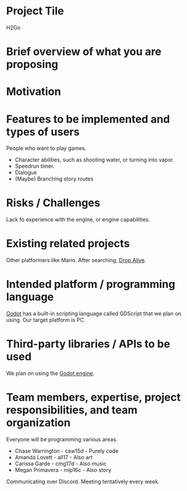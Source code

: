 # Project Tile
<!-- List the title of your project. -->
H2Go

# Brief overview of what you are proposing
<!-- A short description of the project you will develop. No more than 5 sentences.  -->

# Motivation
<!-- Briefly describe why you want to develop this project. -->

# Features to be implemented and types of users
<!-- List the features you will implement and a list of types of users/roles if you plan to support different types of users (e.g., regular user, admin, student, coach, etc.) and list the features that each role will be able to access. Be as detailed as possible.  -->
People who want to play games.

* Character abilities, such as shooting water, or turning into vapor.
* Speedrun timer.
* Dialogue
* (Maybe) Branching story routes

# Risks / Challenges
<!-- List any factor that can prevent you from implementing all the features and completing your project. -->
Lack fo experience with the engine, or engine capabilities.

# Existing related projects
<!-- Do some research to find out if similar applications already exist. If there are similar applications, please mention them (put a link or reference to where you found them) and mention how your application will be different/better than existing projects.  -->
Other platformers like Mario.
After searching, [Drop Alive](https://store.steampowered.com/app/513450/Drop_Alive/).

# Intended platform / programming language
<!-- (e.g., iOS, Android, Web, Python, C++, Java, JavaScript, etc.) -->
[Godot](https://godotengine.org/) has a built-in scripting language called GDScript that we plan on using. Our target platform is PC.

# Third-party libraries / APIs to be used
<!-- Please mention any external Web service, library, database, web server, web container, application server, specialized hardware, etc. that you plan to use in your project, to the best of your abilities. -->
We plan on using the [Godot engine](https://godotengine.org/).

# Team members, expertise, project responsibilities, and team organization
<!-- List the team members, their FSU IDs, and each member’s expertise, such as the programming languages, databases, mobile programming, platforms, APIs, etc. each is comfortable with. Mention who will do what during the project. Mention also how your team will be organized (e.g., will you have a manager in charge of delegating tasks or will you decide together based on interests/skills?), what will be your communication like (will you use Slack, Canvas or something similar to communicate? How often will you meet in person?), etc. -->
Everyone will be programming various areas.
* Chase Warrington - caw15d - Purely code
* Amanda Lovett - all17 - Also art
* Carissa Garde - cmg17d - Also music
* Megan Primavera - mlp16c - Also story

Communicating over Discord. Meeting tentatively every week.
